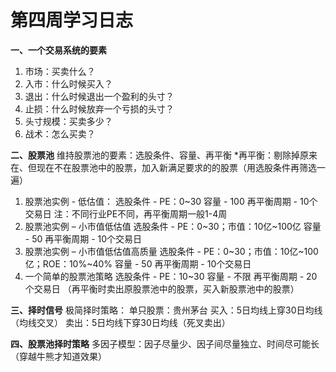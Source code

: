 # 第四周学习日志
**一、一个交易系统的要素**
1. 市场：买卖什么？
2. 入市：什么时候买入？
3. 退出：什么时候退出一个盈利的头寸？
4. 止损：什么时候放弃一个亏损的头寸？
5. 头寸规模：买卖多少？
6. 战术：怎么买卖？

**二、股票池**
维持股票池的要素：选股条件、容量、再平衡
*再平衡：剔除掉原来在、但现在不在股票池中的股票，加入新满足要求的的股票（用选股条件再筛选一遍）

1. 股票池实例 - 低估值：
   选股条件 - PE：0~30
   容量 - 100
   再平衡周期 - 10个交易日
注：不同行业PE不同，再平衡周期一般1-4周
2. 股票池实例 – 小市值低估值
	选股条件 - PE：0~30；市值：10亿~100亿
	容量 - 50
	再平衡周期 - 10个交易日
3. 股票池实例 – 小市值低估值高质量
	选股条件 - PE：0~30；市值：10亿~100亿；ROE：10%~40%
	容量 - 50
	再平衡周期 - 10个交易日
4. 一个简单的股票池策略
	选股条件 - PE：10~30
	容量 - 不限
	再平衡周期 - 20个交易日
	（再平衡时卖出原股票池中的股票，买入新股票池中的股票）

**三、择时信号**
极简择时策略：
单只股票：贵州茅台
买入：5日均线上穿30日均线（均线交叉）
卖出：5日均线下穿30日均线（死叉卖出）

**四、股票池择时策略**
多因子模型：因子尽量少、因子间尽量独立、时间尽可能长（穿越牛熊才知道效果）

​	

